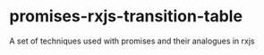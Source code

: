 # promises-rxjs-transition-table
A set of techniques used with promises and their analogues in rxjs
